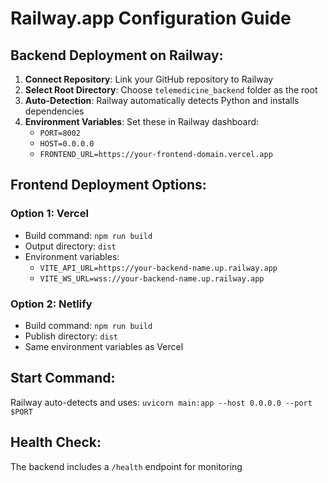 # Railway.app Configuration Guide

## Backend Deployment on Railway:

1. **Connect Repository**: Link your GitHub repository to Railway
2. **Select Root Directory**: Choose `telemedicine_backend` folder as the root
3. **Auto-Detection**: Railway automatically detects Python and installs dependencies
4. **Environment Variables**: Set these in Railway dashboard:
   - `PORT=8002`
   - `HOST=0.0.0.0`
   - `FRONTEND_URL=https://your-frontend-domain.vercel.app`

## Frontend Deployment Options:

### Option 1: Vercel
- Build command: `npm run build`
- Output directory: `dist`
- Environment variables:
  - `VITE_API_URL=https://your-backend-name.up.railway.app`
  - `VITE_WS_URL=wss://your-backend-name.up.railway.app`

### Option 2: Netlify
- Build command: `npm run build`
- Publish directory: `dist`
- Same environment variables as Vercel

## Start Command:
Railway auto-detects and uses: `uvicorn main:app --host 0.0.0.0 --port $PORT`

## Health Check:
The backend includes a `/health` endpoint for monitoring
